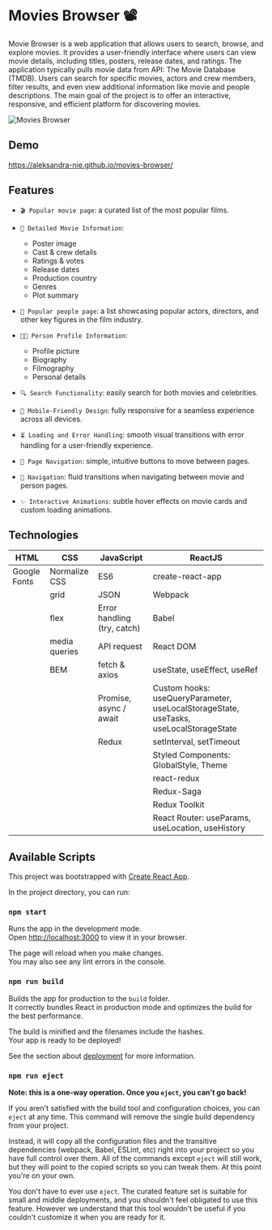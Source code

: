 # Movies Browser 📽

Movie Browser is a web application that allows users to search, browse, and explore movies. It provides a user-friendly interface where users can view movie details, including titles, posters, release dates, and ratings. The application typically pulls movie data from API: The Movie Database (TMDB). Users can search for specific movies, actors and crew members, filter results, and even view additional information like movie and people descriptions. The main goal of the project is to offer an interactive, responsive, and efficient platform for discovering movies.

![Movies Browser](https://github.com/Aleksandra-Nie/movies-browser/blob/main/public/moviesbrowser.gif)

## Demo

https://aleksandra-nie.github.io/movies-browser/

## Features

- `🎬 Popular movie page`: a curated list of the most popular films.

- `🎥 Detailed Movie Information`:
  - Poster image
  - Cast & crew details
  - Ratings & votes
  - Release dates
  - Production country
  - Genres
  - Plot summary

- `🌟 Popular people page`: a list showcasing popular actors, directors, and other key figures in the film industry.

- `🧑‍🎤 Person Profile Information`:
  - Profile picture
  - Biography
  - Filmography
  - Personal details

- `🔍 Search Functionality`: easily search for both movies and celebrities.
  
- `📱 Mobile-Friendly Design`: fully responsive for a seamless experience across all devices.

- `⏳ Loading and Error Handling`: smooth visual transitions with error handling for a user-friendly experience.

- `📰 Page Navigation`: simple, intuitive buttons to move between pages.

- `🔄 Navigation`: fluid transitions when navigating between movie and person pages.

- `✨ Interactive Animations`: subtle hover effects on movie cards and custom loading animations.

## Technologies

| HTML         | CSS           | JavaScript                  | ReactJS                                                                               |
| ------------ | ------------- | --------------------------- | ------------------------------------------------------------------------------------- |
| Google Fonts | Normalize CSS | ES6                         | create-react-app                                                                      |
|              | grid          | JSON                        | Webpack                                                                               |
|              | flex          | Error handling (try, catch) | Babel                                                                                 |
|              | media queries | API request                 | React DOM                                                                             |
|              | BEM           | fetch & axios               | useState, useEffect, useRef                                                           |
|              |               | Promise, async / await      | Custom hooks: useQueryParameter, useLocalStorageState, useTasks, useLocalStorageState |
|              |               | Redux                       | setInterval, setTimeout                                                               |
|              |               |                             | Styled Components: GlobalStyle, Theme                                                 |
|              |               |                             | react-redux                                                                           |
|              |               |                             | Redux-Saga                                                                            |
|              |               |                             | Redux Toolkit                                                                         |
|              |               |                             | React Router: useParams, useLocation, useHistory                                      |


## Available Scripts

This project was bootstrapped with [Create React App](https://github.com/facebook/create-react-app).

In the project directory, you can run:

### `npm start`

Runs the app in the development mode.\
Open [http://localhost:3000](http://localhost:3000) to view it in your browser.

The page will reload when you make changes.\
You may also see any lint errors in the console.

### `npm run build`

Builds the app for production to the `build` folder.\
It correctly bundles React in production mode and optimizes the build for the best performance.

The build is minified and the filenames include the hashes.\
Your app is ready to be deployed!

See the section about [deployment](https://facebook.github.io/create-react-app/docs/deployment) for more information.

### `npm run eject`

**Note: this is a one-way operation. Once you `eject`, you can't go back!**

If you aren't satisfied with the build tool and configuration choices, you can `eject` at any time. This command will remove the single build dependency from your project.

Instead, it will copy all the configuration files and the transitive dependencies (webpack, Babel, ESLint, etc) right into your project so you have full control over them. All of the commands except `eject` will still work, but they will point to the copied scripts so you can tweak them. At this point you're on your own.

You don't have to ever use `eject`. The curated feature set is suitable for small and middle deployments, and you shouldn't feel obligated to use this feature. However we understand that this tool wouldn't be useful if you couldn't customize it when you are ready for it.
